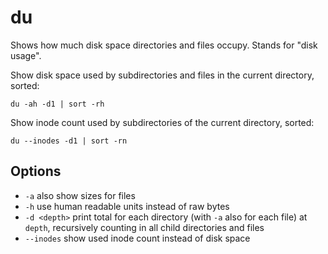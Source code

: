 # du

Shows how much disk space directories and files occupy. Stands for "disk usage".

Show disk space used by subdirectories and files in the current
directory, sorted:

    du -ah -d1 | sort -rh

Show inode count used by subdirectories of the current directory,
sorted:

    du --inodes -d1 | sort -rn

## Options

  - `-a` also show sizes for files
  - `-h` use human readable units instead of raw bytes
  - `-d <depth>` print total for each directory (with `-a` also for each file) at `depth`, recursively counting in all child directories and files
  - `--inodes` show used inode count instead of disk space

